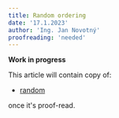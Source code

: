 ```yaml
---
title: Random ordering
date: '17.1.2023'
author: 'Ing. Jan Novotný'
proofreading: 'needed'
---
```


**Work in progress**

This article will contain copy of:

- [random](https://evitadb.io/research/assignment/querying/query_language#random)

once it's proof-read.